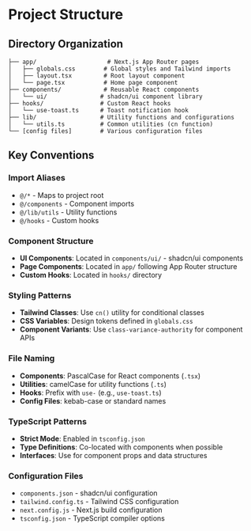 # Project Structure

## Directory Organization

```
├── app/                    # Next.js App Router pages
│   ├── globals.css        # Global styles and Tailwind imports
│   ├── layout.tsx         # Root layout component
│   └── page.tsx           # Home page component
├── components/            # Reusable React components
│   └── ui/               # shadcn/ui component library
├── hooks/                # Custom React hooks
│   └── use-toast.ts      # Toast notification hook
├── lib/                  # Utility functions and configurations
│   └── utils.ts          # Common utilities (cn function)
└── [config files]        # Various configuration files
```

## Key Conventions

### Import Aliases
- `@/*` - Maps to project root
- `@/components` - Component imports
- `@/lib/utils` - Utility functions
- `@/hooks` - Custom hooks

### Component Structure
- **UI Components**: Located in `components/ui/` - shadcn/ui components
- **Page Components**: Located in `app/` following App Router structure
- **Custom Hooks**: Located in `hooks/` directory

### Styling Patterns
- **Tailwind Classes**: Use `cn()` utility for conditional classes
- **CSS Variables**: Design tokens defined in `globals.css`
- **Component Variants**: Use `class-variance-authority` for component APIs

### File Naming
- **Components**: PascalCase for React components (`.tsx`)
- **Utilities**: camelCase for utility functions (`.ts`)
- **Hooks**: Prefix with `use-` (e.g., `use-toast.ts`)
- **Config Files**: kebab-case or standard names

### TypeScript Patterns
- **Strict Mode**: Enabled in `tsconfig.json`
- **Type Definitions**: Co-located with components when possible
- **Interfaces**: Use for component props and data structures

### Configuration Files
- `components.json` - shadcn/ui configuration
- `tailwind.config.ts` - Tailwind CSS configuration
- `next.config.js` - Next.js build configuration
- `tsconfig.json` - TypeScript compiler options